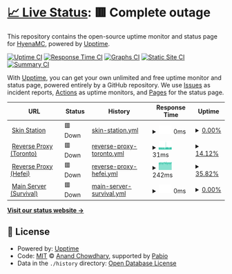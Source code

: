 # [📈 Live Status](https://hyenamc.github.io/hyena-upptime): <!--live status--> **🟥 Complete outage**

This repository contains the open-source uptime monitor and status page for [HyenaMC](https://hyenamc.github.io/hyena-upptime), powered by [Upptime](https://github.com/upptime/upptime).

[![Uptime CI](https://github.com/hyenamc/hyena-upptime/workflows/Uptime%20CI/badge.svg)](https://github.com/hyenamc/hyena-upptime/actions?query=workflow%3A%22Uptime+CI%22)
[![Response Time CI](https://github.com/hyenamc/hyena-upptime/workflows/Response%20Time%20CI/badge.svg)](https://github.com/hyenamc/hyena-upptime/actions?query=workflow%3A%22Response+Time+CI%22)
[![Graphs CI](https://github.com/hyenamc/hyena-upptime/workflows/Graphs%20CI/badge.svg)](https://github.com/hyenamc/hyena-upptime/actions?query=workflow%3A%22Graphs+CI%22)
[![Static Site CI](https://github.com/hyenamc/hyena-upptime/workflows/Static%20Site%20CI/badge.svg)](https://github.com/hyenamc/hyena-upptime/actions?query=workflow%3A%22Static+Site+CI%22)
[![Summary CI](https://github.com/hyenamc/hyena-upptime/workflows/Summary%20CI/badge.svg)](https://github.com/hyenamc/hyena-upptime/actions?query=workflow%3A%22Summary+CI%22)

With [Upptime](https://upptime.js.org), you can get your own unlimited and free uptime monitor and status page, powered entirely by a GitHub repository. We use [Issues](https://github.com/hyenamc/hyena-upptime/issues) as incident reports, [Actions](https://github.com/hyenamc/hyena-upptime/actions) as uptime monitors, and [Pages](https://hyenamc.github.io/hyena-upptime) for the status page.

<!--start: status pages-->
<!-- This summary is generated by Upptime (https://github.com/upptime/upptime) -->
<!-- Do not edit this manually, your changes will be overwritten -->
<!-- prettier-ignore -->
| URL | Status | History | Response Time | Uptime |
| --- | ------ | ------- | ------------- | ------ |
| <img alt="" src="https://icons.duckduckgo.com/ip3/account.teamhyena.org.ico" height="13"> [Skin Station](https://account.teamhyena.org) | 🟥 Down | [skin-station.yml](https://github.com/HyenaMC/hyena-upptime/commits/HEAD/history/skin-station.yml) | <details><summary><img alt="Response time graph" src="./graphs/skin-station/response-time-week.png" height="20"> 0ms</summary><br><a href="https://HyenaMC.github.io/hyena-upptime/history/skin-station"><img alt="Response time 555" src="https://img.shields.io/endpoint?url=https%3A%2F%2Fraw.githubusercontent.com%2FHyenaMC%2Fhyena-upptime%2FHEAD%2Fapi%2Fskin-station%2Fresponse-time.json"></a><br><a href="https://HyenaMC.github.io/hyena-upptime/history/skin-station"><img alt="24-hour response time 0" src="https://img.shields.io/endpoint?url=https%3A%2F%2Fraw.githubusercontent.com%2FHyenaMC%2Fhyena-upptime%2FHEAD%2Fapi%2Fskin-station%2Fresponse-time-day.json"></a><br><a href="https://HyenaMC.github.io/hyena-upptime/history/skin-station"><img alt="7-day response time 0" src="https://img.shields.io/endpoint?url=https%3A%2F%2Fraw.githubusercontent.com%2FHyenaMC%2Fhyena-upptime%2FHEAD%2Fapi%2Fskin-station%2Fresponse-time-week.json"></a><br><a href="https://HyenaMC.github.io/hyena-upptime/history/skin-station"><img alt="30-day response time 555" src="https://img.shields.io/endpoint?url=https%3A%2F%2Fraw.githubusercontent.com%2FHyenaMC%2Fhyena-upptime%2FHEAD%2Fapi%2Fskin-station%2Fresponse-time-month.json"></a><br><a href="https://HyenaMC.github.io/hyena-upptime/history/skin-station"><img alt="1-year response time 555" src="https://img.shields.io/endpoint?url=https%3A%2F%2Fraw.githubusercontent.com%2FHyenaMC%2Fhyena-upptime%2FHEAD%2Fapi%2Fskin-station%2Fresponse-time-year.json"></a></details> | <details><summary><a href="https://HyenaMC.github.io/hyena-upptime/history/skin-station">0.00%</a></summary><a href="https://HyenaMC.github.io/hyena-upptime/history/skin-station"><img alt="All-time uptime 0.00%" src="https://img.shields.io/endpoint?url=https%3A%2F%2Fraw.githubusercontent.com%2FHyenaMC%2Fhyena-upptime%2FHEAD%2Fapi%2Fskin-station%2Fuptime.json"></a><br><a href="https://HyenaMC.github.io/hyena-upptime/history/skin-station"><img alt="24-hour uptime 0.00%" src="https://img.shields.io/endpoint?url=https%3A%2F%2Fraw.githubusercontent.com%2FHyenaMC%2Fhyena-upptime%2FHEAD%2Fapi%2Fskin-station%2Fuptime-day.json"></a><br><a href="https://HyenaMC.github.io/hyena-upptime/history/skin-station"><img alt="7-day uptime 0.00%" src="https://img.shields.io/endpoint?url=https%3A%2F%2Fraw.githubusercontent.com%2FHyenaMC%2Fhyena-upptime%2FHEAD%2Fapi%2Fskin-station%2Fuptime-week.json"></a><br><a href="https://HyenaMC.github.io/hyena-upptime/history/skin-station"><img alt="30-day uptime 0.00%" src="https://img.shields.io/endpoint?url=https%3A%2F%2Fraw.githubusercontent.com%2FHyenaMC%2Fhyena-upptime%2FHEAD%2Fapi%2Fskin-station%2Fuptime-month.json"></a><br><a href="https://HyenaMC.github.io/hyena-upptime/history/skin-station"><img alt="1-year uptime 0.00%" src="https://img.shields.io/endpoint?url=https%3A%2F%2Fraw.githubusercontent.com%2FHyenaMC%2Fhyena-upptime%2FHEAD%2Fapi%2Fskin-station%2Fuptime-year.json"></a></details>
| <img alt="" src="https://icons.duckduckgo.com/ip3/null.ico" height="13"> [Reverse Proxy (Toronto)](mc.teamhyena.org) | 🟥 Down | [reverse-proxy-toronto.yml](https://github.com/HyenaMC/hyena-upptime/commits/HEAD/history/reverse-proxy-toronto.yml) | <details><summary><img alt="Response time graph" src="./graphs/reverse-proxy-toronto/response-time-week.png" height="20"> 31ms</summary><br><a href="https://HyenaMC.github.io/hyena-upptime/history/reverse-proxy-toronto"><img alt="Response time 31" src="https://img.shields.io/endpoint?url=https%3A%2F%2Fraw.githubusercontent.com%2FHyenaMC%2Fhyena-upptime%2FHEAD%2Fapi%2Freverse-proxy-toronto%2Fresponse-time.json"></a><br><a href="https://HyenaMC.github.io/hyena-upptime/history/reverse-proxy-toronto"><img alt="24-hour response time 35" src="https://img.shields.io/endpoint?url=https%3A%2F%2Fraw.githubusercontent.com%2FHyenaMC%2Fhyena-upptime%2FHEAD%2Fapi%2Freverse-proxy-toronto%2Fresponse-time-day.json"></a><br><a href="https://HyenaMC.github.io/hyena-upptime/history/reverse-proxy-toronto"><img alt="7-day response time 31" src="https://img.shields.io/endpoint?url=https%3A%2F%2Fraw.githubusercontent.com%2FHyenaMC%2Fhyena-upptime%2FHEAD%2Fapi%2Freverse-proxy-toronto%2Fresponse-time-week.json"></a><br><a href="https://HyenaMC.github.io/hyena-upptime/history/reverse-proxy-toronto"><img alt="30-day response time 31" src="https://img.shields.io/endpoint?url=https%3A%2F%2Fraw.githubusercontent.com%2FHyenaMC%2Fhyena-upptime%2FHEAD%2Fapi%2Freverse-proxy-toronto%2Fresponse-time-month.json"></a><br><a href="https://HyenaMC.github.io/hyena-upptime/history/reverse-proxy-toronto"><img alt="1-year response time 31" src="https://img.shields.io/endpoint?url=https%3A%2F%2Fraw.githubusercontent.com%2FHyenaMC%2Fhyena-upptime%2FHEAD%2Fapi%2Freverse-proxy-toronto%2Fresponse-time-year.json"></a></details> | <details><summary><a href="https://HyenaMC.github.io/hyena-upptime/history/reverse-proxy-toronto">14.12%</a></summary><a href="https://HyenaMC.github.io/hyena-upptime/history/reverse-proxy-toronto"><img alt="All-time uptime 31.70%" src="https://img.shields.io/endpoint?url=https%3A%2F%2Fraw.githubusercontent.com%2FHyenaMC%2Fhyena-upptime%2FHEAD%2Fapi%2Freverse-proxy-toronto%2Fuptime.json"></a><br><a href="https://HyenaMC.github.io/hyena-upptime/history/reverse-proxy-toronto"><img alt="24-hour uptime 98.81%" src="https://img.shields.io/endpoint?url=https%3A%2F%2Fraw.githubusercontent.com%2FHyenaMC%2Fhyena-upptime%2FHEAD%2Fapi%2Freverse-proxy-toronto%2Fuptime-day.json"></a><br><a href="https://HyenaMC.github.io/hyena-upptime/history/reverse-proxy-toronto"><img alt="7-day uptime 14.12%" src="https://img.shields.io/endpoint?url=https%3A%2F%2Fraw.githubusercontent.com%2FHyenaMC%2Fhyena-upptime%2FHEAD%2Fapi%2Freverse-proxy-toronto%2Fuptime-week.json"></a><br><a href="https://HyenaMC.github.io/hyena-upptime/history/reverse-proxy-toronto"><img alt="30-day uptime 30.88%" src="https://img.shields.io/endpoint?url=https%3A%2F%2Fraw.githubusercontent.com%2FHyenaMC%2Fhyena-upptime%2FHEAD%2Fapi%2Freverse-proxy-toronto%2Fuptime-month.json"></a><br><a href="https://HyenaMC.github.io/hyena-upptime/history/reverse-proxy-toronto"><img alt="1-year uptime 31.70%" src="https://img.shields.io/endpoint?url=https%3A%2F%2Fraw.githubusercontent.com%2FHyenaMC%2Fhyena-upptime%2FHEAD%2Fapi%2Freverse-proxy-toronto%2Fuptime-year.json"></a></details>
| <img alt="" src="https://icons.duckduckgo.com/ip3/null.ico" height="13"> [Reverse Proxy (Hefei)](120.78.128.225) | 🟥 Down | [reverse-proxy-hefei.yml](https://github.com/HyenaMC/hyena-upptime/commits/HEAD/history/reverse-proxy-hefei.yml) | <details><summary><img alt="Response time graph" src="./graphs/reverse-proxy-hefei/response-time-week.png" height="20"> 242ms</summary><br><a href="https://HyenaMC.github.io/hyena-upptime/history/reverse-proxy-hefei"><img alt="Response time 240" src="https://img.shields.io/endpoint?url=https%3A%2F%2Fraw.githubusercontent.com%2FHyenaMC%2Fhyena-upptime%2FHEAD%2Fapi%2Freverse-proxy-hefei%2Fresponse-time.json"></a><br><a href="https://HyenaMC.github.io/hyena-upptime/history/reverse-proxy-hefei"><img alt="24-hour response time 0" src="https://img.shields.io/endpoint?url=https%3A%2F%2Fraw.githubusercontent.com%2FHyenaMC%2Fhyena-upptime%2FHEAD%2Fapi%2Freverse-proxy-hefei%2Fresponse-time-day.json"></a><br><a href="https://HyenaMC.github.io/hyena-upptime/history/reverse-proxy-hefei"><img alt="7-day response time 242" src="https://img.shields.io/endpoint?url=https%3A%2F%2Fraw.githubusercontent.com%2FHyenaMC%2Fhyena-upptime%2FHEAD%2Fapi%2Freverse-proxy-hefei%2Fresponse-time-week.json"></a><br><a href="https://HyenaMC.github.io/hyena-upptime/history/reverse-proxy-hefei"><img alt="30-day response time 240" src="https://img.shields.io/endpoint?url=https%3A%2F%2Fraw.githubusercontent.com%2FHyenaMC%2Fhyena-upptime%2FHEAD%2Fapi%2Freverse-proxy-hefei%2Fresponse-time-month.json"></a><br><a href="https://HyenaMC.github.io/hyena-upptime/history/reverse-proxy-hefei"><img alt="1-year response time 240" src="https://img.shields.io/endpoint?url=https%3A%2F%2Fraw.githubusercontent.com%2FHyenaMC%2Fhyena-upptime%2FHEAD%2Fapi%2Freverse-proxy-hefei%2Fresponse-time-year.json"></a></details> | <details><summary><a href="https://HyenaMC.github.io/hyena-upptime/history/reverse-proxy-hefei">35.82%</a></summary><a href="https://HyenaMC.github.io/hyena-upptime/history/reverse-proxy-hefei"><img alt="All-time uptime 85.41%" src="https://img.shields.io/endpoint?url=https%3A%2F%2Fraw.githubusercontent.com%2FHyenaMC%2Fhyena-upptime%2FHEAD%2Fapi%2Freverse-proxy-hefei%2Fuptime.json"></a><br><a href="https://HyenaMC.github.io/hyena-upptime/history/reverse-proxy-hefei"><img alt="24-hour uptime 0.00%" src="https://img.shields.io/endpoint?url=https%3A%2F%2Fraw.githubusercontent.com%2FHyenaMC%2Fhyena-upptime%2FHEAD%2Fapi%2Freverse-proxy-hefei%2Fuptime-day.json"></a><br><a href="https://HyenaMC.github.io/hyena-upptime/history/reverse-proxy-hefei"><img alt="7-day uptime 35.82%" src="https://img.shields.io/endpoint?url=https%3A%2F%2Fraw.githubusercontent.com%2FHyenaMC%2Fhyena-upptime%2FHEAD%2Fapi%2Freverse-proxy-hefei%2Fuptime-week.json"></a><br><a href="https://HyenaMC.github.io/hyena-upptime/history/reverse-proxy-hefei"><img alt="30-day uptime 85.23%" src="https://img.shields.io/endpoint?url=https%3A%2F%2Fraw.githubusercontent.com%2FHyenaMC%2Fhyena-upptime%2FHEAD%2Fapi%2Freverse-proxy-hefei%2Fuptime-month.json"></a><br><a href="https://HyenaMC.github.io/hyena-upptime/history/reverse-proxy-hefei"><img alt="1-year uptime 85.41%" src="https://img.shields.io/endpoint?url=https%3A%2F%2Fraw.githubusercontent.com%2FHyenaMC%2Fhyena-upptime%2FHEAD%2Fapi%2Freverse-proxy-hefei%2Fuptime-year.json"></a></details>
| <img alt="" src="https://icons.duckduckgo.com/ip3/null.ico" height="13"> [Main Server (Survival)](minecraft.teamhyena.org) | 🟥 Down | [main-server-survival.yml](https://github.com/HyenaMC/hyena-upptime/commits/HEAD/history/main-server-survival.yml) | <details><summary><img alt="Response time graph" src="./graphs/main-server-survival/response-time-week.png" height="20"> 0ms</summary><br><a href="https://HyenaMC.github.io/hyena-upptime/history/main-server-survival"><img alt="Response time 36" src="https://img.shields.io/endpoint?url=https%3A%2F%2Fraw.githubusercontent.com%2FHyenaMC%2Fhyena-upptime%2FHEAD%2Fapi%2Fmain-server-survival%2Fresponse-time.json"></a><br><a href="https://HyenaMC.github.io/hyena-upptime/history/main-server-survival"><img alt="24-hour response time 0" src="https://img.shields.io/endpoint?url=https%3A%2F%2Fraw.githubusercontent.com%2FHyenaMC%2Fhyena-upptime%2FHEAD%2Fapi%2Fmain-server-survival%2Fresponse-time-day.json"></a><br><a href="https://HyenaMC.github.io/hyena-upptime/history/main-server-survival"><img alt="7-day response time 0" src="https://img.shields.io/endpoint?url=https%3A%2F%2Fraw.githubusercontent.com%2FHyenaMC%2Fhyena-upptime%2FHEAD%2Fapi%2Fmain-server-survival%2Fresponse-time-week.json"></a><br><a href="https://HyenaMC.github.io/hyena-upptime/history/main-server-survival"><img alt="30-day response time 36" src="https://img.shields.io/endpoint?url=https%3A%2F%2Fraw.githubusercontent.com%2FHyenaMC%2Fhyena-upptime%2FHEAD%2Fapi%2Fmain-server-survival%2Fresponse-time-month.json"></a><br><a href="https://HyenaMC.github.io/hyena-upptime/history/main-server-survival"><img alt="1-year response time 36" src="https://img.shields.io/endpoint?url=https%3A%2F%2Fraw.githubusercontent.com%2FHyenaMC%2Fhyena-upptime%2FHEAD%2Fapi%2Fmain-server-survival%2Fresponse-time-year.json"></a></details> | <details><summary><a href="https://HyenaMC.github.io/hyena-upptime/history/main-server-survival">0.00%</a></summary><a href="https://HyenaMC.github.io/hyena-upptime/history/main-server-survival"><img alt="All-time uptime 4.88%" src="https://img.shields.io/endpoint?url=https%3A%2F%2Fraw.githubusercontent.com%2FHyenaMC%2Fhyena-upptime%2FHEAD%2Fapi%2Fmain-server-survival%2Fuptime.json"></a><br><a href="https://HyenaMC.github.io/hyena-upptime/history/main-server-survival"><img alt="24-hour uptime 0.00%" src="https://img.shields.io/endpoint?url=https%3A%2F%2Fraw.githubusercontent.com%2FHyenaMC%2Fhyena-upptime%2FHEAD%2Fapi%2Fmain-server-survival%2Fuptime-day.json"></a><br><a href="https://HyenaMC.github.io/hyena-upptime/history/main-server-survival"><img alt="7-day uptime 0.00%" src="https://img.shields.io/endpoint?url=https%3A%2F%2Fraw.githubusercontent.com%2FHyenaMC%2Fhyena-upptime%2FHEAD%2Fapi%2Fmain-server-survival%2Fuptime-week.json"></a><br><a href="https://HyenaMC.github.io/hyena-upptime/history/main-server-survival"><img alt="30-day uptime 3.74%" src="https://img.shields.io/endpoint?url=https%3A%2F%2Fraw.githubusercontent.com%2FHyenaMC%2Fhyena-upptime%2FHEAD%2Fapi%2Fmain-server-survival%2Fuptime-month.json"></a><br><a href="https://HyenaMC.github.io/hyena-upptime/history/main-server-survival"><img alt="1-year uptime 4.88%" src="https://img.shields.io/endpoint?url=https%3A%2F%2Fraw.githubusercontent.com%2FHyenaMC%2Fhyena-upptime%2FHEAD%2Fapi%2Fmain-server-survival%2Fuptime-year.json"></a></details>

<!--end: status pages-->

[**Visit our status website →**](https://hyenamc.github.io/hyena-upptime)

## 📄 License

- Powered by: [Upptime](https://github.com/upptime/upptime)
- Code: [MIT](./LICENSE) © [Anand Chowdhary](https://anandchowdhary.com), supported by [Pabio](https://pabio.com)
- Data in the `./history` directory: [Open Database License](https://opendatacommons.org/licenses/odbl/1-0/)
